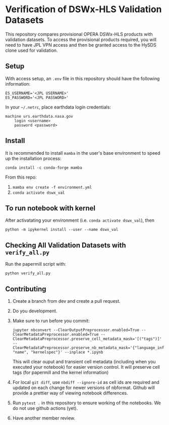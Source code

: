 # Verification of DSWx-HLS Validation Datasets

This repository compares provisional OPERA DSWx-HLS products with validation datasets. To access the provisional products required, you will need to have JPL VPN access and then be granted access to the HySDS clone used for validation.

## Setup

With access setup, an `.env` file in this repository should have the following information:

```
ES_USERNAME='<JPL USERNAME>'
ES_PASSWORD='<JPL PASSWORD>'
```

In your `~/.netrc`, place earthdata login credentials:

```
machine urs.earthdata.nasa.gov
    login <username>
    password <password>
```

## Install
It is recommended to install `mamba` in the user's base environment to speed up the installation process:

`conda install -c conda-forge mamba`

From this repo:

1. `mamba env create -f environment.yml`
3. `conda activate dswx_val`

## To run notebook with kernel

After activatating your environment (i.e. `conda activate dswx_val`), then

`python -m ipykernel install --user --name dswx_val`


## Checking All Validation Datasets with `verify_all.py`

Run the papermill script with:

```
python verify_all.py
```

## Contributing

1. Create a branch from dev and create a pull request.
2. Do you development.
3. Make sure to run before you commit:

   ```
   jupyter nbconvert --ClearOutputPreprocessor.enabled=True --ClearMetadataPreprocessor.enabled=True --ClearMetadataPreprocessor.preserve_cell_metadata_mask='[("tags")]' --ClearMetadataPreprocessor.preserve_nb_metadata_mask='{"language_info", "name", "kernelspec"}' --inplace *.ipynb
   ```

    This will clear ouput and transient cell metadata (including when you executed your notebook) for easier version control. It will preserve cell tags (for papermill and the kernel information)

4. For local `git diff`, use `nbdiff --ignore-id` as cell ids are required and updated on each change for newer versions of nbformat. Github will provide a prettier way of viewing notebook differences.
5. Run `pytest .` in this repository to ensure working of the notebooks. We do not use github actions (yet).
6. Have another member review.

